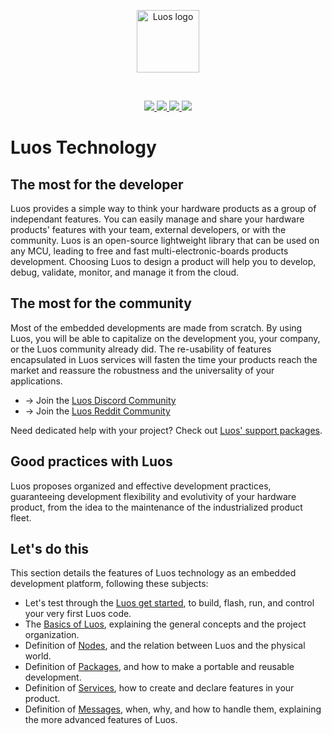 <p align="center">
  <a href="https://luos.io">
    <img src="https://www.luos.io/img/logo_luos_animated_white.gif" alt="Luos logo" title="Luos" align="center" height="100" />
  </a>
</p>
<br />
<p align="center">
  <a aria-label="Luos Discord badge" href="https://discord.gg/luos">
    <img src="https://img.shields.io/discord/902486791658041364?color=be99ff&label=Discord&style=flat-square">
  </a>
   <a aria-label="Luos Reddit follow badge" href="https://www.reddit.com/r/Luos">
    <img src="https://img.shields.io/reddit/subreddit-subscribers/Luos?color=be99ff&label=Reddit&style=flat-square">
  </a>
  <a aria-label="Luos Twitter follow badge" href="https://twitter.com/intent/follow">
    <img src="https://img.shields.io/twitter/follow/Luos_io?color=be99ff&label=Twitter&style=flat-square">
  </a>
  <a aria-label="Luos LinkedIn share badge" href="https://linkedin.com/company/luos">
    <img src="https://img.shields.io/badge/LinkedIn-Share-0077B5?color=be99ff&label=LinkedIn&style=flat-square">
  </a>
</p>

# Luos Technology

## The most for the developer​

Luos provides a simple way to think your hardware products as a group of independant features. You can easily manage and share your hardware products' features with your team, external developers, or with the community. Luos is an open-source lightweight library that can be used on any MCU, leading to free and fast multi-electronic-boards products development. Choosing Luos to design a product will help you to develop, debug, validate, monitor, and manage it from the cloud.

## The most for the community​

Most of the embedded developments are made from scratch. By using Luos, you will be able to capitalize on the development you, your company, or the Luos community already did. The re-usability of features encapsulated in Luos services will fasten the time your products reach the market and reassure the robustness and the universality of your applications.

- → Join the [Luos Discord Community](http://bit.ly/JoinLuosDiscord)
- → Join the [Luos Reddit Community](http://bit.ly/JoinLuosReddit)

Need dedicated help with your project? Check out [Luos' support packages](https://discord.com/invite/luos).

## Good practices with Luos​

Luos proposes organized and effective development practices, guaranteeing development flexibility and evolutivity of your hardware product, from the idea to the maintenance of the industrialized product fleet.

## Let's do this​

This section details the features of Luos technology as an embedded development platform, following these subjects:

- Let's test through the [Luos get started](https://docs.luos.io/tutorials/get-started), to build, flash, run, and control your very first Luos code.
- The [Basics of Luos](https://docs.luos.io/docs/luos-technology/basics/), explaining the general concepts and the project organization.
- Definition of [Nodes](https://docs.luos.io/docs/luos-technology/node/), and the relation between Luos and the physical world.
- Definition of [Packages](https://docs.luos.io/docs/luos-technology/packages/), and how to make a portable and reusable development.
- Definition of [Services](https://docs.luos.io/docs/luos-technology/services/), how to create and declare features in your product.
- Definition of [Messages](https://docs.luos.io/docs/luos-technology/messages/), when, why, and how to handle them, explaining the more advanced features of Luos.
